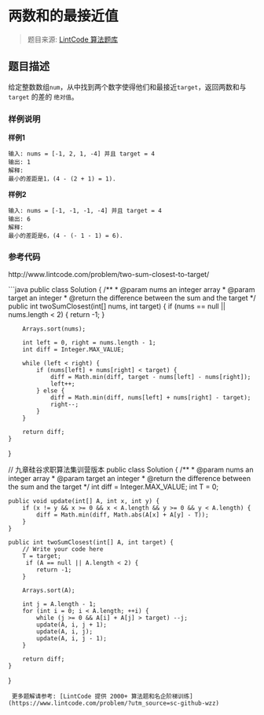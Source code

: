 # 两数和的最接近值
 > 题目来源: [LintCode 算法题库](https://www.lintcode.com/problem/two-sum-closest-to-target/?utm_source=sc-github-wzz)
 ## 题目描述
 给定整数数组`num`，从中找到两个数字使得他们和最接近`target`，返回两数和与 `target` 的差的 `绝对值`。
 ### 样例说明
 **样例1**

```
输入: nums = [-1, 2, 1, -4] 并且 target = 4
输出: 1
解释:
最小的差距是1，(4 - (2 + 1) = 1).
```

**样例2**

```
输入: nums = [-1, -1, -1, -4] 并且 target = 4
输出: 6
解释:
最小的差距是6，(4 - (- 1 - 1) = 6).
```
 ### 参考代码
 <p>http://www.lintcode.com/problem/two-sum-closest-to-target/<br></p>
```java
public class Solution {
    /**
     * @param nums an integer array
     * @param target an integer
     * @return the difference between the sum and the target
     */
    public int twoSumClosest(int[] nums, int target) {
        if (nums == null || nums.length < 2) {
            return -1;
        }
        
        Arrays.sort(nums);
        
        int left = 0, right = nums.length - 1;
        int diff = Integer.MAX_VALUE;
        
        while (left < right) {
            if (nums[left] + nums[right] < target) {
                diff = Math.min(diff, target - nums[left] - nums[right]);
                left++;
            } else {
                diff = Math.min(diff, nums[left] + nums[right] - target);
                right--;
            }
        }
        
        return diff;
    }
}

// 九章硅谷求职算法集训营版本
public class Solution {
    /**
     * @param nums an integer array
     * @param target an integer
     * @return the difference between the sum and the target
     */
    int diff = Integer.MAX_VALUE;
    int T = 0;
    
    public void update(int[] A, int x, int y) {
        if (x != y && x >= 0 && x < A.length && y >= 0 && y < A.length) {
            diff = Math.min(diff, Math.abs(A[x] + A[y] - T));
        }
    }
    
    public int twoSumClosest(int[] A, int target) {
        // Write your code here
        T = target;
         if (A == null || A.length < 2) {
            return -1;
        }
        
        Arrays.sort(A);
        
        int j = A.length - 1;
        for (int i = 0; i < A.length; ++i) {
            while (j >= 0 && A[i] + A[j] > target) --j;
            update(A, i, j + 1);
            update(A, i, j);
            update(A, i, j - 1);
        }
        
        return diff;
    }
}
```
 更多题解请参考: [LintCode 提供 2000+ 算法题和名企阶梯训练](https://www.lintcode.com/problem/?utm_source=sc-github-wzz)